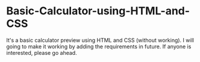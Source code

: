 # Basic-Calculator-using-HTML-and-CSS
It's a basic calculator preview using HTML and CSS (without working). I will going to make it working by adding the requirements in future.
If anyone is interested, please go ahead.
